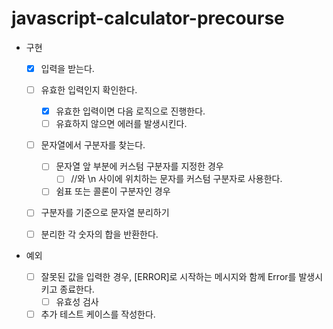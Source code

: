 # javascript-calculator-precourse

- 구현

  - [x] 입력을 받는다.
  - [ ] 유효한 입력인지 확인한다.
    - [x] 유효한 입력이면 다음 로직으로 진행한다.
    - [ ] 유효하지 않으면 에러를 발생시킨다.
  - [ ] 문자열에서 구분자를 찾는다.

    - [ ] 문자열 앞 부분에 커스텀 구분자를 지정한 경우
      - [ ] //와 \n 사이에 위치하는 문자를 커스텀 구분자로 사용한다.
    - [ ] 쉼표 또는 콜론이 구분자인 경우

  - [ ] 구분자를 기준으로 문자열 분리하기
  - [ ] 분리한 각 숫자의 합을 반환한다.

- 예외

  - [ ] 잘못된 값을 입력한 경우, [ERROR]로 시작하는 메시지와 함께 Error를 발생시키고 종료한다.
    - [ ] 유효성 검사
  - [ ] 추가 테스트 케이스를 작성한다.
